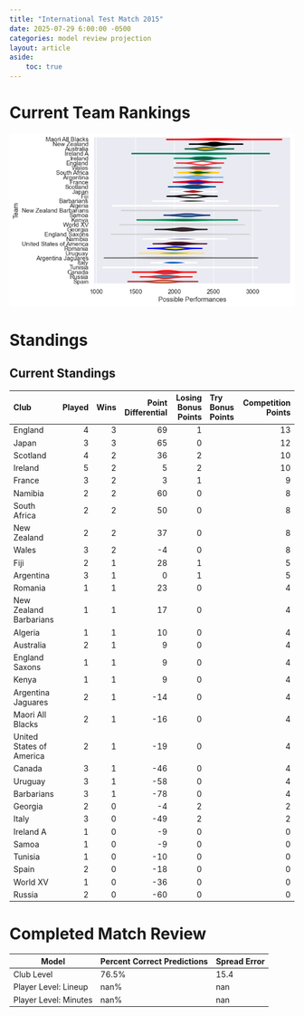 ```yaml
---  
title: "International Test Match 2015"  
date: 2025-07-29 6:00:00 -0500  
categories: model review projection  
layout: article  
aside:  
    toc: true  
---
```

# Current Team Rankings


![Club Rankings](plots/rankings_International_Test_Match_2015.png)
# Standings

## Current Standings


| Club                     |   Played |   Wins |   Point Differential |   Losing Bonus Points | Try Bonus Points   |   Competition Points |
|:-------------------------|---------:|-------:|---------------------:|----------------------:|:-------------------|---------------------:|
| England                  |        4 |      3 |                   69 |                     1 |                    |                   13 |
| Japan                    |        3 |      3 |                   65 |                     0 |                    |                   12 |
| Scotland                 |        4 |      2 |                   36 |                     2 |                    |                   10 |
| Ireland                  |        5 |      2 |                    5 |                     2 |                    |                   10 |
| France                   |        3 |      2 |                    3 |                     1 |                    |                    9 |
| Namibia                  |        2 |      2 |                   60 |                     0 |                    |                    8 |
| South Africa             |        2 |      2 |                   50 |                     0 |                    |                    8 |
| New Zealand              |        2 |      2 |                   37 |                     0 |                    |                    8 |
| Wales                    |        3 |      2 |                   -4 |                     0 |                    |                    8 |
| Fiji                     |        2 |      1 |                   28 |                     1 |                    |                    5 |
| Argentina                |        3 |      1 |                    0 |                     1 |                    |                    5 |
| Romania                  |        1 |      1 |                   23 |                     0 |                    |                    4 |
| New Zealand Barbarians   |        1 |      1 |                   17 |                     0 |                    |                    4 |
| Algeria                  |        1 |      1 |                   10 |                     0 |                    |                    4 |
| Australia                |        2 |      1 |                    9 |                     0 |                    |                    4 |
| England Saxons           |        1 |      1 |                    9 |                     0 |                    |                    4 |
| Kenya                    |        1 |      1 |                    9 |                     0 |                    |                    4 |
| Argentina Jaguares       |        2 |      1 |                  -14 |                     0 |                    |                    4 |
| Maori All Blacks         |        2 |      1 |                  -16 |                     0 |                    |                    4 |
| United States of America |        2 |      1 |                  -19 |                     0 |                    |                    4 |
| Canada                   |        3 |      1 |                  -46 |                     0 |                    |                    4 |
| Uruguay                  |        3 |      1 |                  -58 |                     0 |                    |                    4 |
| Barbarians               |        3 |      1 |                  -78 |                     0 |                    |                    4 |
| Georgia                  |        2 |      0 |                   -4 |                     2 |                    |                    2 |
| Italy                    |        3 |      0 |                  -49 |                     2 |                    |                    2 |
| Ireland A                |        1 |      0 |                   -9 |                     0 |                    |                    0 |
| Samoa                    |        1 |      0 |                   -9 |                     0 |                    |                    0 |
| Tunisia                  |        1 |      0 |                  -10 |                     0 |                    |                    0 |
| Spain                    |        2 |      0 |                  -18 |                     0 |                    |                    0 |
| World XV                 |        1 |      0 |                  -36 |                     0 |                    |                    0 |
| Russia                   |        2 |      0 |                  -60 |                     0 |                    |                    0 |



# Completed Match Review


| Model | Percent Correct Predictions | Spread Error |
| ------ | ------ | ------ |
| Club Level | 76.5% | 15.4 |
| Player Level: Lineup | nan% | nan |
| Player Level: Minutes | nan% | nan |

